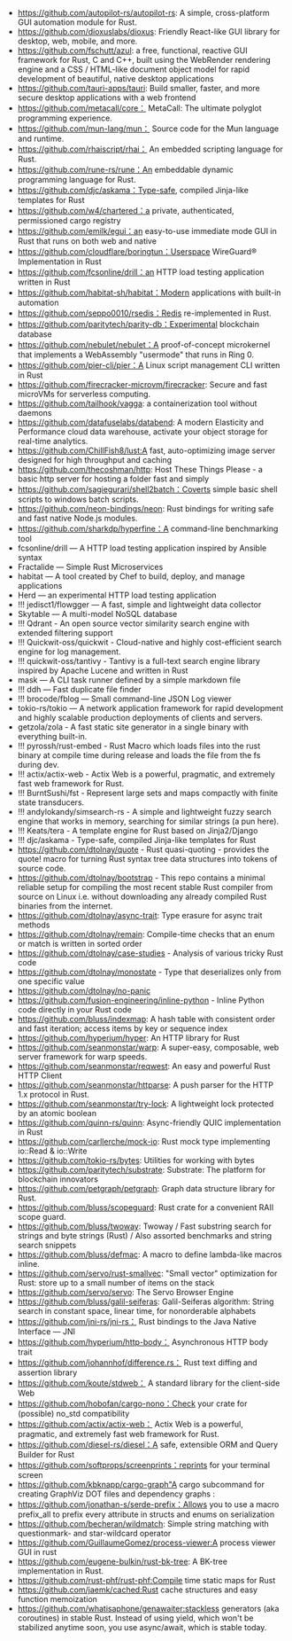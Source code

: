 - https://github.com/autopilot-rs/autopilot-rs: A simple, cross-platform GUI automation module for Rust.
- https://github.com/dioxuslabs/dioxus: Friendly React-like GUI library for desktop, web, mobile, and more.
- https://github.com/fschutt/azul:  a free, functional, reactive GUI framework for Rust, C and C++, built using the WebRender rendering engine and a CSS / HTML-like document object model for rapid development of beautiful, native desktop applications
- https://github.com/tauri-apps/tauri: Build smaller, faster, and more secure desktop applications with a web frontend
- https://github.com/metacall/core： MetaCall: The ultimate polyglot programming experience.
- https://github.com/mun-lang/mun： Source code for the Mun language and runtime.
- https://github.com/rhaiscript/rhai： An embedded scripting language for Rust.
- https://github.com/rune-rs/rune：An embeddable dynamic programming language for Rust.
- https://github.com/djc/askama：Type-safe, compiled Jinja-like templates for Rust
- https://github.com/w4/chartered：a private, authenticated, permissioned cargo registry
- https://github.com/emilk/egui：an easy-to-use immediate mode GUI in Rust that runs on both web and native
- https://github.com/cloudflare/boringtun：Userspace WireGuard® Implementation in Rust
- https://github.com/fcsonline/drill：an HTTP load testing application written in Rust
- https://github.com/habitat-sh/habitat：Modern applications with built-in automation
- https://github.com/seppo0010/rsedis：Redis re-implemented in Rust.
- https://github.com/paritytech/parity-db：Experimental blockchain database
- https://github.com/nebulet/nebulet：A proof-of-concept microkernel that implements a WebAssembly "usermode" that runs in Ring 0.
- https://github.com/pier-cli/pier：A Linux script management CLI written in Rust
- https://github.com/firecracker-microvm/firecracker: Secure and fast microVMs for serverless computing.
- https://github.com/tailhook/vagga: a containerization tool without daemons
- https://github.com/datafuselabs/databend: A modern Elasticity and Performance cloud data warehouse, activate your object storage for real-time analytics.
- https://github.com/ChillFish8/lust:A fast, auto-optimizing image server designed for high throughput and caching
- https://github.com/thecoshman/http: Host These Things Please - a basic http server for hosting a folder fast and simply
- https://github.com/sagiegurari/shell2batch：Coverts simple basic shell scripts to windows batch scripts.
- https://github.com/neon-bindings/neon: Rust bindings for writing safe and fast native Node.js modules.
- https://github.com/sharkdp/hyperfine：A command-line benchmarking tool
- fcsonline/drill — A HTTP load testing application inspired by Ansible syntax
- Fractalide — Simple Rust Microservices
- habitat — A tool created by Chef to build, deploy, and manage applications
- Herd — an experimental HTTP load testing application
- !!! jedisct1/flowgger — A fast, simple and lightweight data collector
- Skytable — A multi-model NoSQL database
- !!! Qdrant - An open source vector similarity search engine with extended filtering support
- !!! Quickwit-oss/quickwit - Cloud-native and highly cost-efficient search engine for log management.
- !!! quickwit-oss/tantivy - Tantivy is a full-text search engine library inspired by Apache Lucene and written in Rust
- mask — A CLI task runner defined by a simple markdown file
- !!! ddh — Fast duplicate file finder
- !!! brocode/fblog — Small command-line JSON Log viewer
- tokio-rs/tokio — A network application framework for rapid development and highly scalable production deployments of clients and servers.
- getzola/zola - A fast static site generator in a single binary with everything built-in.
- !!! pyrossh/rust-embed - Rust Macro which loads files into the rust binary at compile time during release and loads the file from the fs during dev.
- !!! actix/actix-web - Actix Web is a powerful, pragmatic, and extremely fast web framework for Rust.
- !!! BurntSushi/fst - Represent large sets and maps compactly with finite state transducers.
- !!! andylokandy/simsearch-rs - A simple and lightweight fuzzy search engine that works in memory, searching for similar strings (a pun here).
- !!! Keats/tera - A template engine for Rust based on Jinja2/Django
- !!! djc/askama - Type-safe, compiled Jinja-like templates for Rust
- https://github.com/dtolnay/quote - Rust quasi-quoting - provides the quote! macro for turning Rust syntax tree data structures into tokens of source code.
- https://github.com/dtolnay/bootstrap - This repo contains a minimal reliable setup for compiling the most recent stable Rust compiler from source on Linux i.e. without downloading any already compiled Rust binaries from the internet.
- https://github.com/dtolnay/async-trait: Type erasure for async trait methods 
- https://github.com/dtolnay/remain: Compile-time checks that an enum or match is written in sorted order 
- https://github.com/dtolnay/case-studies - Analysis of various tricky Rust code
- https://github.com/dtolnay/monostate - Type that deserializes only from one specific value
- https://github.com/dtolnay/no-panic
- https://github.com/fusion-engineering/inline-python - Inline Python code directly in your Rust code 
- https://github.com/bluss/indexmap: A hash table with consistent order and fast iteration; access items by key or sequence index 
- https://github.com/hyperium/hyper: An HTTP library for Rust 
- https://github.com/seanmonstar/warp: A super-easy, composable, web server framework for warp speeds.
- https://github.com/seanmonstar/reqwest: An easy and powerful Rust HTTP Client
- https://github.com/seanmonstar/httparse: A push parser for the HTTP 1.x protocol in Rust.
- https://github.com/seanmonstar/try-lock: A lightweight lock protected by an atomic boolean
- https://github.com/quinn-rs/quinn: Async-friendly QUIC implementation in Rust 
- https://github.com/carllerche/mock-io: Rust mock type implementing io::Read & io::Write 
- https://github.com/tokio-rs/bytes: Utilities for working with bytes 
- https://github.com/paritytech/substrate: Substrate: The platform for blockchain innovators 
- https://github.com/petgraph/petgraph: Graph data structure library for Rust. 
- https://github.com/bluss/scopeguard: Rust crate for a convenient RAII scope guard. 
- https://github.com/bluss/twoway: Twoway / Fast substring search for strings and byte strings (Rust) / Also assorted benchmarks and string search snippets 
- https://github.com/bluss/defmac: A macro to define lambda-like macros inline. 
- https://github.com/servo/rust-smallvec: "Small vector" optimization for Rust: store up to a small number of items on the stack 
- https://github.com/servo/servo: The Servo Browser Engine 
- https://github.com/bluss/galil-seiferas: Galil-Seiferas algorithm: String search in constant space, linear time, for nonorderable alphabets 
- https://github.com/jni-rs/jni-rs： Rust bindings to the Java Native Interface — JNI 
- https://github.com/hyperium/http-body： Asynchronous HTTP body trait
- https://github.com/johannhof/difference.rs： Rust text diffing and assertion library 
- https://github.com/koute/stdweb： A standard library for the client-side Web 
- https://github.com/hobofan/cargo-nono：Check your crate for (possible) no_std compatibility 
- https://github.com/actix/actix-web： Actix Web is a powerful, pragmatic, and extremely fast web framework for Rust. 
- https://github.com/diesel-rs/diesel：A safe, extensible ORM and Query Builder for Rust 
- https://github.com/softprops/screenprints：reprints for your terminal screen 
- https://github.com/kbknapp/cargo-graph"A cargo subcommand for creating GraphViz DOT files and dependency graphs :
- https://github.com/jonathan-s/serde-prefix：Allows you to use a macro prefix_all to prefix every attribute in structs and enums on serialization 
- https://github.com/becheran/wildmatch: Simple string matching with questionmark- and star-wildcard operator 
- https://github.com/GuillaumeGomez/process-viewer:A process viewer GUI in rust 
- https://github.com/eugene-bulkin/rust-bk-tree: A BK-tree implementation in Rust.  
- https://github.com/rust-phf/rust-phf:Compile time static maps for Rust 
- https://github.com/jaemk/cached:Rust cache structures and easy function memoization 
- https://github.com/whatisaphone/genawaiter:stackless generators (aka coroutines) in stable Rust. Instead of using yield, which won't be stabilized anytime soon, you use async/await, which is stable today.